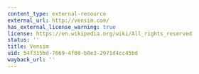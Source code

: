 ```yaml
---
content_type: external-resource
external_url: http://vensim.com/
has_external_license_warning: true
license: https://en.wikipedia.org/wiki/All_rights_reserved
status: ''
title: Vensim
uid: 54f315bd-7669-4f08-b8e3-2971d4cc45bd
wayback_url: ''
---
```

